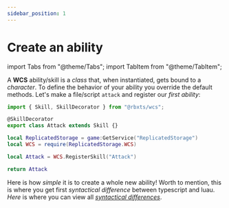 ```yaml
---
sidebar_position: 1
---
```


# Create an ability

import Tabs from "@theme/Tabs";
import TabItem from "@theme/TabItem";

A **WCS** ability/skill is a *class* that, when instantiated, gets bound to a *character*. To define the behavior of your ability you override the default methods.
Let's make a file/script `attack` and register our *first ability*:

<Tabs groupId="languages">
<TabItem value="TypeScript" default>

```ts title="attack.ts" showLineNumbers
import { Skill, SkillDecorator } from "@rbxts/wcs";

@SkillDecorator
export class Attack extends Skill {}
```

</TabItem>
<TabItem value="Luau">

```lua title="attack.lua" showLineNumbers
local ReplicatedStorage = game:GetService("ReplicatedStorage")
local WCS = require(ReplicatedStorage.WCS)

local Attack = WCS.RegisterSkill("Attack")

return Attack
```

</TabItem>
</Tabs>

Here is how *simple* it is to create a whole new ability! Worth to mention, this is where you get first *syntactical difference* between
typescript and luau. *Here* is where you can view all [*syntactical differences*](../extras/differences).